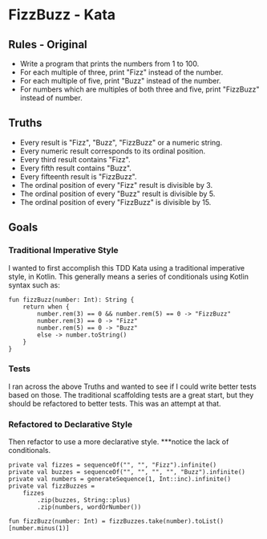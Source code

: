 # FizzBuzz - Kata

## Rules - Original
* Write a program that prints the numbers from 1 to 100.
* For each multiple of three, print "Fizz" instead of the number.
* For each multiple of five, print "Buzz" instead of the number.
* For numbers which are multiples of both three and five, print "FizzBuzz" instead of number.


## Truths
* Every result is "Fizz", "Buzz", "FizzBuzz" or a numeric string.
* Every numeric result corresponds to its ordinal position.
* Every third result contains "Fizz".
* Every fifth result contains "Buzz".
* Every fifteenth result is "FizzBuzz".
* The ordinal position of every "Fizz" result is divisible by 3.
* The ordinal position of every "Buzz" result is divisible by 5.
* The ordinal position of every "FizzBuzz" is divisible by 15.


## Goals
### Traditional Imperative Style
I wanted to first accomplish this TDD Kata using a traditional imperative style, in Kotlin. 
This generally means a series of conditionals using Kotlin syntax such as:
```
fun fizzBuzz(number: Int): String {
    return when {
        number.rem(3) == 0 && number.rem(5) == 0 -> "FizzBuzz"	        
        number.rem(3) == 0 -> "Fizz"
        number.rem(5) == 0 -> "Buzz"
        else -> number.toString()
    }
}
```

### Tests
I ran across the above Truths and wanted to see if I could write better tests based on those.
The traditional scaffolding tests are a great start, but they should be refactored to better tests. This was an attempt at that.

### Refactored to Declarative Style
Then refactor to use a more declarative style. ***notice the lack of conditionals. 
```
private val fizzes = sequenceOf("", "", "Fizz").infinite()
private val buzzes = sequenceOf("", "", "", "", "Buzz").infinite()
private val numbers = generateSequence(1, Int::inc).infinite()
private val fizzBuzzes =
    fizzes
        .zip(buzzes, String::plus)
        .zip(numbers, wordOrNumber())

fun fizzBuzz(number: Int) = fizzBuzzes.take(number).toList()[number.minus(1)]
```
